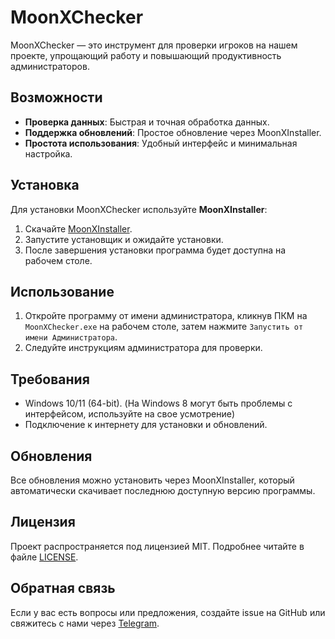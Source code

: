 # MoonXChecker

MoonXChecker — это инструмент для проверки игроков на нашем проекте, упрощающий работу и повышающий продуктивность администраторов.

## Возможности
- **Проверка данных**: Быстрая и точная обработка данных.
- **Поддержка обновлений**: Простое обновление через MoonXInstaller.
- **Простота использования**: Удобный интерфейс и минимальная настройка.

## Установка
Для установки MoonXChecker используйте **MoonXInstaller**:

1. Скачайте [MoonXInstaller](https://github.com/ZWqPY/MoonXInstaller/releases/latest).
2. Запустите установщик и ожидайте установки.
3. После завершения установки программа будет доступна на рабочем столе.

## Использование
1. Откройте программу от имени администратора, кликнув ПКМ на `MoonXChecker.exe` на рабочем столе, затем нажмите `Запустить от имени Администратора`.
2. Следуйте инструкциям администратора для проверки.

## Требования
- Windows 10/11 (64-bit). (На Windows 8 могут быть проблемы с интерфейсом, используйте на свое усмотрение)
- Подключение к интернету для установки и обновлений.

## Обновления
Все обновления можно установить через MoonXInstaller, который автоматически скачивает последнюю доступную версию программы.

## Лицензия
Проект распространяется под лицензией MIT. Подробнее читайте в файле [LICENSE](LICENSE).

## Обратная связь
Если у вас есть вопросы или предложения, создайте issue на GitHub или свяжитесь с нами через [Telegram](https://t.me/n3botx).
